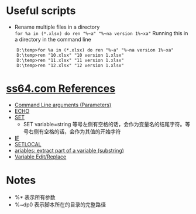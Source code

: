 # Useful scripts
+ Rename multiple files in a directory  
`for %a in (*.xlsx) do ren "%~a" "%~na version 1%~xa"`
Running this in a directory in the command line
```
    D:\temp>for %a in (*.xlsx) do ren "%~a" "%~na version 1%~xa"
    D:\temp>ren "10.xlsx" "10 version 1.xlsx"
    D:\temp>ren "11.xlsx" "11 version 1.xlsx"
    D:\temp>ren "12.xlsx" "12 version 1.xlsx"
```

# [ss64.com References](https://ss64.com/nt/syntax-args.html)
+ [Command Line arguments (Parameters)](https://ss64.com/nt/syntax-args.html)
+ [ECHO](https://ss64.com/nt/echo.html)
+ [SET](https://ss64.com/nt/set.html)  
  + SET variable=string 等号左侧有空格的话，会作为变量名的结尾字符。等号右侧有空格的话，会作为其值的开始字符  
+ [IF](https://ss64.com/nt/if.html)
+ [SETLOCAL](https://ss64.com/nt/setlocal.html)
+ [ariables: extract part of a variable (substring)](https://ss64.com/nt/syntax-substring.html)
+ [Variable Edit/Replace](https://ss64.com/nt/syntax-replace.html)

# Notes
+ %\* 表示所有参数
+ %~dp0 表示脚本所在的目录的完整路径
